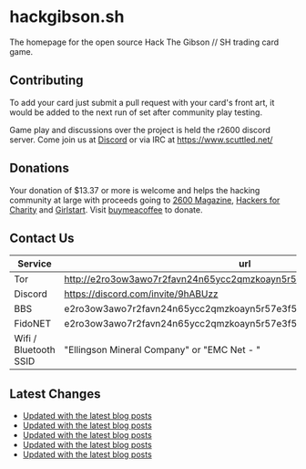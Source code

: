 # hackgibson.sh
The homepage for the open source Hack The Gibson // SH trading card game.


## Contributing

To add your card just submit a pull request with your card's front art, it would be added to the next run of set after community play testing.

Game play and discussions over the project is held the r2600 discord server. Come join us at [Discord](https://discord.com/invite/9hABUzz) or via IRC at https://www.scuttled.net/


## Donations

Your donation of $13.37 or more is welcome and helps the hacking community at large with proceeds going to [2600 Magazine](https://2600.com/), [Hackers for Charity](https://hackersforcharity.org) and [Girlstart](https://girlstart.org).  Visit [buymeacoffee](https://www.buymeacoffee.com/hackgibson.sh) to donate.


## Contact Us

Service | url
-|-
Tor | http://e2ro3ow3awo7r2favn24n65ycc2qmzkoayn5r57e3f56nvjwdcgg32ad.onion
Discord | https://discord.com/invite/9hABUzz
BBS | e2ro3ow3awo7r2favn24n65ycc2qmzkoayn5r57e3f56nvjwdcgg32ad.onion:23
FidoNET | e2ro3ow3awo7r2favn24n65ycc2qmzkoayn5r57e3f56nvjwdcgg32ad.onion:24554
Wifi / Bluetooth SSID | "Ellingson Mineral Company" or "EMC Net - <fidonet address>"

## Latest Changes
<!-- BLOG-POST-LIST:START -->
- [Updated with the latest blog posts](https://github.com/DFW2600/hackgibson.sh/commit/2e42a1db887be3cae4c22c4df73f93fd8c48b918)
- [Updated with the latest blog posts](https://github.com/DFW2600/hackgibson.sh/commit/9e1cafe635679d501da0d8e5a9a92d7d6e7d793b)
- [Updated with the latest blog posts](https://github.com/DFW2600/hackgibson.sh/commit/3b99dad8abe775ca6e7738c81ddbef42c0156d05)
- [Updated with the latest blog posts](https://github.com/DFW2600/hackgibson.sh/commit/293bc3f0642660c097d82da6336c027ab806e005)
- [Updated with the latest blog posts](https://github.com/DFW2600/hackgibson.sh/commit/60d3f3e9b95f7df3ce2d13a17fd1c586cbceacaa)
<!-- BLOG-POST-LIST:END -->
